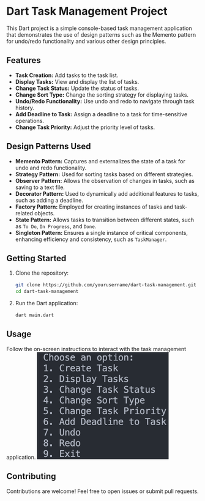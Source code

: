 # Dart Task Management Project

This Dart project is a simple console-based task management application that demonstrates the use of design patterns such as the Memento pattern for undo/redo functionality and various other design principles.

## Features

- **Task Creation:** Add tasks to the task list.
- **Display Tasks:** View and display the list of tasks.
- **Change Task Status:** Update the status of tasks.
- **Change Sort Type:** Change the sorting strategy for displaying tasks.
- **Undo/Redo Functionality:** Use undo and redo to navigate through task history.
- **Add Deadline to Task:** Assign a deadline to a task for time-sensitive operations.
- **Change Task Priority:** Adjust the priority level of tasks.

## Design Patterns Used

- **Memento Pattern:** Captures and externalizes the state of a task for undo and redo functionality.
- **Strategy Pattern:** Used for sorting tasks based on different strategies.
- **Observer Pattern:** Allows the observation of changes in tasks, such as saving to a text file.
- **Decorator Pattern:** Used to dynamically add additional features to tasks, such as adding a deadline.
- **Factory Pattern:** Employed for creating instances of tasks and task-related objects.
- **State Pattern:** Allows tasks to transition between different states, such as `To Do`, `In Progress`, and `Done`.
- **Singleton Pattern:** Ensures a single instance of critical components, enhancing efficiency and consistency, such as `TaskManager`.


## Getting Started

1. Clone the repository:

    ```bash
    git clone https://github.com/yourusername/dart-task-management.git
    cd dart-task-management
    ```

2. Run the Dart application:

    ```bash
    dart main.dart
    ```

## Usage

Follow the on-screen instructions to interact with the task management application.
![Instruction](image-2.png)
## Contributing

Contributions are welcome! Feel free to open issues or submit pull requests.

